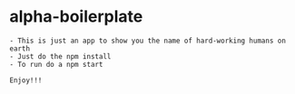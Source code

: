 # alpha-boilerplate
    
    - This is just an app to show you the name of hard-working humans on earth
    - Just do the npm install 
    - To run do a npm start

    Enjoy!!!


